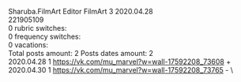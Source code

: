 Sharuba.FilmArt	Editor FilmArt 3 2020.04.28\
221905109\
0 rubric switches:\
0 frequency switches:\
0 vacations:\
Total posts amount: 2	Posts dates amount: 2\
2020.04.28 1 https://vk.com/mu_marvel?w=wall-17592208_73608 + \
2020.04.30 1 https://vk.com/mu_marvel?w=wall-17592208_73765 - \
